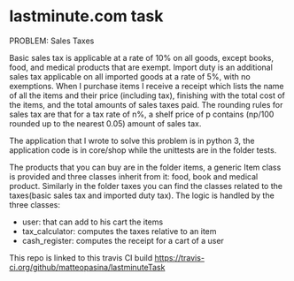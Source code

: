 # lastminute.com task
PROBLEM: Sales Taxes

Basic sales tax is applicable at a rate of 10% on all goods, except books, food, and medical
products that are exempt. Import duty is an additional sales tax applicable on all imported goods
at a rate of 5%, with no exemptions.
When I purchase items I receive a receipt which lists the name of all the items and their price
(including tax), finishing with the total cost of the items, and the total amounts of sales taxes
paid. The rounding rules for sales tax are that for a tax rate of n%, a shelf price of p contains
(np/100 rounded up to the nearest 0.05) amount of sales tax.

The application that I wrote to solve this problem is in python 3, 
the application code is in core/shop while the unittests are in the folder 
tests.

The products that you can buy are in the folder items, 
a generic Item class is provided
and three classes inherit from it: food, book and medical product.
Similarly in the folder taxes you can find the classes related to 
the taxes(basic sales tax and imported duty tax).
The logic is handled by the three classes:
* user: that can add to his cart the items
* tax_calculator: computes the taxes relative to an item
* cash_register: computes the receipt for a cart of a user

This repo is linked to this travis CI build https://travis-ci.org/github/matteopasina/lastminuteTask
